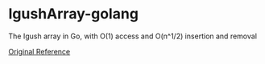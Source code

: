# IgushArray-golang
The Igush array in Go, with O(1) access and O(n^1/2) insertion and removal

[Original Reference](https://github.com/igushev/IgushArray)
